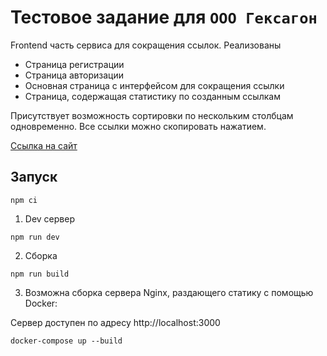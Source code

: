 # Тестовое задание для `ООО Гексагон`

Frontend часть сервиса для сокращения ссылок. Реализованы

- Страница регистрации
- Страница авторизации
- Основная страница с интерфейсом для сокращения ссылки
- Страница, содержащая статистику по созданным ссылкам

Присутствует возможность сортировки по нескольким столбцам одновременно.
Все ссылки можно скопировать нажатием.

[Ссылка на сайт](https://hexagon.test.nomoredomainsrocks.ru/)

## Запуск

```
npm ci
```

1. Dev сервер

```
npm run dev
```

2. Сборка

```
npm run build
```

3. Возможна сборка сервера Nginx, раздающего статику с помощью Docker:

Сервер доступен по адресу http://localhost:3000

```
docker-compose up --build
```
